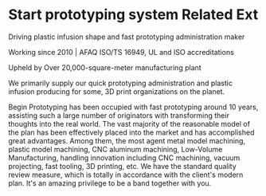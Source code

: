 # Start prototyping system Related Ext

Driving plastic infusion shape and fast prototyping administration maker 

Working since 2010 | AFAQ ISO/TS 16949, UL and ISO accreditations 

Upheld by Over 20,000-square-meter manufacturing plant 

We primarily supply our quick prototyping administration and plastic infusion producing for some, 3D print organizations on the planet. 

Begin Prototyping has been occupied with fast prototyping around 10 years, assisting such a large number of originators with transforming their thoughts into the real world. The vast majority of the reasonable model of the plan has been effectively placed into the market and has accomplished great advantages. Among them, the most agent metal model machining, plastic model machining, CNC aluminum machining, Low-Volume Manufacturing, handling innovation including CNC machining, vacuum projecting, fast tooling, 3D printing, etc. We have the standard quality review measure, which is totally in accordance with the client's modern plan. It's an amazing privilege to be a band together with you.

